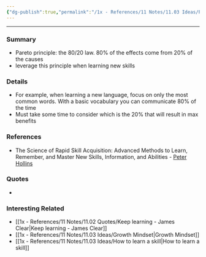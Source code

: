 ```yaml
---
{"dg-publish":true,"permalink":"/1x - References/11 Notes/11.03 Ideas/Pareto principle in learning new skills/","title":"Pareto principle in learning new skills","noteIcon":"","created":"2022-11-01T15:02:28.000+03:00","updated":"2024-02-14T20:18:25.834+03:00"}
---
```


---

### Summary
- Pareto principle: the 80/20 law. 80% of the effects come from 20% of the causes
- leverage this principle when learning new skills

### Details
- For example, when learning a new language, focus on only the most common words. With a basic vocabulary you can communicate 80% of the time
- Must take some time to consider which is the 20% that will result in max benefits

### References
- The Science of Rapid Skill Acquisition: Advanced Methods to Learn, Remember, and Master New Skills, Information, and Abilities - [Peter Hollins](https://www.goodreads.com/author/show/16593818.Peter_Hollins)

### Quotes
-

### Interesting Related
- [[1x - References/11 Notes/11.02 Quotes/Keep learning - James Clear\|Keep learning - James Clear]]
- [[1x - References/11 Notes/11.03 Ideas/Growth Mindset\|Growth Mindset]]
- [[1x - References/11 Notes/11.03 Ideas/How to learn a skill\|How to learn a skill]]